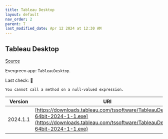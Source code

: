 ```yaml
---
title: Tableau Desktop
layout: default
nav_order: 2
parent: T
last_modified_date: Apr 12 2024 at 12:30 AM
---
```


## Tableau Desktop

[Source](https://www.tableau.com/)

Evergreen app: `TableauDesktop`. 

Last check: 🔴
```
You cannot call a method on a null-valued expression.
```

| Version  | URI                                                                                                                                                      |
| -------- | -------------------------------------------------------------------------------------------------------------------------------------------------------- |
| 2024.1.1 | [https://downloads.tableau.com/tssoftware/TableauDesktop-64bit-2024-1-1.exe](https://downloads.tableau.com/tssoftware/TableauDesktop-64bit-2024-1-1.exe) |
